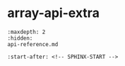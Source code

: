 # array-api-extra

```{toctree}
:maxdepth: 2
:hidden:
api-reference.md
```

```{include} ../README.md
:start-after: <!-- SPHINX-START -->
```
